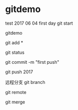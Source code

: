 # gitdemo
test
2017 06 04  first day   git start 


gitdemo


git  add * 

git  status 


git  commit -m "first push"


git push  2017  


远程分支    git  branch 


git  remote  

git  merge

